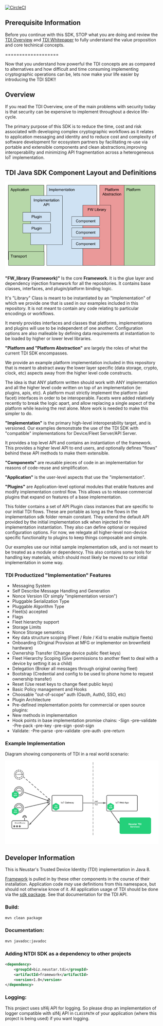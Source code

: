 [![CircleCI](https://circleci.com/gh/Neustar-TDI/ntdi-sdk-java.svg?style=svg&circle-token=8df38531e4dfff635375fd651a9bda1a8948362c)](https://circleci.com/gh/Neustar-TDI/ntdi-sdk-java)



## Prerequisite Information

Before you continue with this SDK, STOP what you are doing and review the [TDI Overview](./TDI_overview/TDI_OVERVIEW.md) and [TDI Whitepaper](./TDI_overview/assets/TDI-WhitePaper.pdf) to fully understand the value proposition and core techinical concepts.

===================

Now that you understand how powerful the TDI concepts are as compared to alternatives and how difficult and time consuming implementing cryptographic operations can be, lets now make your life easier by introducing the TDI SDK!!

## Overview

If you read the TDI Overview, one of the main problems with security today is that security can be expensive to implement throughout a device life-cycle.

The primary purpose of this SDK is to reduce the time, cost and risk associated with developing complex cryptographic workflows as it relates to application messaging and identity and to reduce cost and complexity of software development for ecosystem partners by facilitating re-use via portable and extensible components and clean abstractions,improving interoperability and minimizing API fragmentation across a heterogeneous IoT implementation.

## TDI Java SDK Component Layout and Definitions

![Image of TDI SDK Components](./TDI_overview/assets/componentBreakout.png)

**"FW_library (Framework)"** Is the core **Framework**. It is the glue layer and dependency injection framework for all the repositories. It contains base classes, interfaces, and plugin/platform binding logic.

It's "Library" Class is meant to be instantiated by an "Implementation" of which we provide one that is used in our examples included in this repository. It is not meant to contain any code relating to particular encodings or workflows.

It merely provides interfaces and classes that platforms, implementations and plugins will use to be independent of one another. Configuration options are also malleable by defining data requirements at instantiation to be loaded by higher or lower level libraries.

**"Platform and "Platform Abstraction"** are largely the roles of what the current TDI SDK encompasses.

We provide an example platform implementation included in this repository that is meant to abstract away the lower layer specific (data storage, crypto, clock, etc) aspects away from the higher level code constructs.

The idea is that ANY platform written should work with ANY implementation and all the higher level code written on top of an implementation (ie: plugins, apis, etc). A platform must strictly implement the platform (and facet) interfaces in order to be interoperable. Facets were added relatively recently to break the logic apart, and allow replacing a single aspect of the platform while leaving the rest alone. More work is needed to make this simpler to do.

**"Implementation"** is the primary high-level interoperability target, and is versioned.  Our examples demonstrate the use of the TDI SDK with "compatible" implementations for Device/Fleet Server/API Server.

It provides a top level API and contains an instantiation of the framework. This provides a higher level API to end users, and optionally defines "flows" behind these API methods to make them extensible.

**"Components"** are reusable pieces of code in an implementation for reasons of code-reuse and simplification.

**"Application"** is the user-level aspects that use the "implementation".

**"Plugins"** are Application-level optional modules that enable features and modify implementation control flow.  This allows us to release commercial plugins that expand on features of a base implementation.

This folder contains a set of API Plugin class instances that are specific to our initial TDI flows. These are portable as long as the flows in the implementation sdk folder remain constant. They extend the default API provided by the initial implementation sdk when injected in the implementation instantiation. They also can define optional or required configuration options. For now, we relegate all higher-level non-device specific functionality to plugins to keep things composable and simple.

Our examples use our initial sample implementation sdk, and is not meant to be treated as a module or dependency. This also contains some tools for handling key materials, which should most likely be moved to our initial implementation in some way.

### TDI Productized "Implementation" Features

* Messaging System
* Self Describe Message Handling and Generation
* Nonce Version (Or simply "implementation version")
* Pluggable Serialization Type
* Pluggable Algorithm Type
* Fleet(s) accepted
* Flags
* Fleet hierarchy support
* Storage Limits
* Nonce Storage semantics
* Key data structure scoping (Fleet / Role / Kid to enable multiple fleets)
* Onboarding (Original Provision at MFG or implementor on brownfield hardware)
* Ownership Transfer (Change device public fleet keys)
* Fleet Hierarchy Scoping (Give permissions to another fleet to deal with a device by setting it as a child)
* Delegation (Broker all messages through original owning fleet)
* Bootstrap (Credential and config to be used to phone home to request ownership transfer)
* Reset (Use reset keys to change fleet public keys)
* Basic Policy management and Hooks
* Choosable "out-of-scope" auth (Oauth, Auth0, SSO, etc)
* Plugin Architecture
* Pre-defined implementation points for commercial or open source plugins:
* New methods in implementation
* Hook points in base implementation promise chains:
-Sign
-pre-validate
-Pre-pack
-pre-key
-pre-sign
-post-sign
* Validate:
-Pre-parse
-pre-validate
-pre-auth
-pre-return

### Example Implementation

Diagram showing components of TDI in a real world scenario:

![Image of TDI Components](./TDI_overview/assets/genericIntegration.png)



## Developer Information

This is Neustar's Trusted Device Identity (TDI) implementation in Java 8.

[Framework](./framework) is pulled in by these other components in the course of their installation. Application code _may_ use definitions from this namespace, but should not otherwise know of it. All application usage of TDI should be done via the [sdk package](./sdk). See that documentation for the TDI API.


### Build:
```bash
mvn clean package
```

### Documentation:
```bash
mvn javadoc:javadoc
```

### Adding NTDI SDK as a dependency to other projects
```XML
<dependency>
    <groupId>biz.neustar.tdi</groupId>
    <artifactId>framework</artifactId>
    <version>1.0</version>
</dependency>
```

### Logging:
This project uses slf4j API for logging. So please drop an implementation of logger compatible with slf4j API in `CLASSPATH` of your application (where this project is being used) if you want logging.
